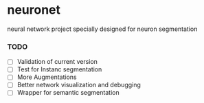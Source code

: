 # neuronet
neural network project specially designed for neuron segmentation

### TODO
- [ ] Validation of current version
- [ ] Test for Instanc segmentation
- [ ] More Augmentations
- [ ] Better network visualization and debugging
- [ ] Wrapper for semantic segmentation
